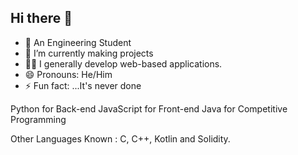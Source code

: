 ## Hi there 👋

- 👦 An Engineering Student
- 🌱 I’m currently making projects
- 🧑‍💻 I generally develop web-based applications.
- 😄 Pronouns: He/Him
- ⚡ Fun fact: ...It's never done


Python for Back-end
JavaScript for Front-end
Java for Competitive Programming

Other Languages Known : C, C++, Kotlin and Solidity.
